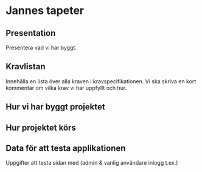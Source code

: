 # Jannes tapeter

## Presentation
Presentera vad vi har byggt.

## Kravlistan
Innehålla en lista över alla kraven i kravspecifikationen. Vi ska skriva en kort kommentar om vilka krav vi har uppfyllt och hur.

## Hur vi har byggt projektet

## Hur projektet körs

## Data för att testa applikationen
Uppgifter att testa sidan med (admin & vanlig användare inlogg t.ex.)

